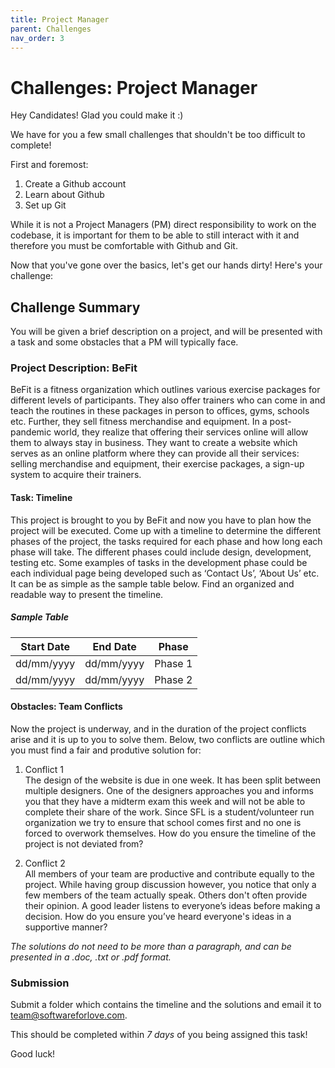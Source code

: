 ```yaml
---
title: Project Manager
parent: Challenges
nav_order: 3
---
```


# Challenges: Project Manager

Hey Candidates! Glad you could make it :)

We have for you a few small challenges that shouldn't be too difficult to complete!

First and foremost:

1. Create a Github account
2. Learn about Github
3. Set up Git

While it is not a Project Managers (PM) direct responsibility to work on the codebase, it is important for them to be able to still interact with it and therefore you must be comfortable with Github and Git. 

Now that you've gone over the basics, let's get our hands dirty! Here's your challenge:


## Challenge Summary

You will be given a brief description on a project, and will be presented with a task and some obstacles that a PM will typically face. 

### Project Description: BeFit 
BeFit is a fitness organization which outlines various exercise packages for different levels of participants. They also offer trainers who can come in and teach the routines in these packages in person to offices, gyms, schools etc. Further, they sell fitness merchandise and equipment. In a post-pandemic world, they realize that offering their services online will allow them to always stay in business. They want to create a website which serves as an online platform where they can provide all their services: selling merchandise and equipment, their exercise packages, a sign-up system to acquire their trainers. 

#### Task: Timeline
This project is brought to you by BeFit and now you have to plan how the project will be executed. Come up with a timeline to determine the different phases of the project, the tasks required for each phase and how long each phase will take. The different phases could include design, development, testing etc. Some examples of tasks in the development phase could be each individual page being developed such as ‘Contact Us’, ‘About Us’ etc. It can be as simple as the sample table below. Find an organized and readable way to present the timeline. 

##### Sample Table

Start Date  | End Date   | Phase
------------| -----------| --------
dd/mm/yyyy  | dd/mm/yyyy | Phase 1
dd/mm/yyyy  | dd/mm/yyyy | Phase 2


#### Obstacles: Team Conflicts

Now the project is underway, and in the duration of the project conflicts arise and it is up to you to solve them. Below, two conflicts are outline which you must find a fair and produtive solution for: 

1. Conflict 1 \
The design of the website is due in one week. It has been split between multiple designers. One of the designers approaches you and informs you that they have a midterm exam this week and will not be able to complete their share of the work. Since SFL is a student/volunteer run organization we try to ensure that school comes first and no one is forced to overwork themselves. How do you ensure the timeline of the project is not deviated from?

2. Conflict 2 \
All members of your team are productive and contribute equally to the project. While having group discussion however, you notice that only a few members of the team actually speak. Others don't often provide their opinion. A good leader listens to everyone’s ideas before making a decision. How do you ensure you’ve heard everyone's ideas in a supportive manner?
	
_The solutions do not need to be more than a paragraph, and can be presented in a .doc, .txt or .pdf format._

### Submission
 
Submit a folder which contains the timeline and the solutions and email it to [team@softwareforlove.com](team@softwareforlove.com).


This should be completed within _7 days_ of you being assigned this task!

Good luck!
